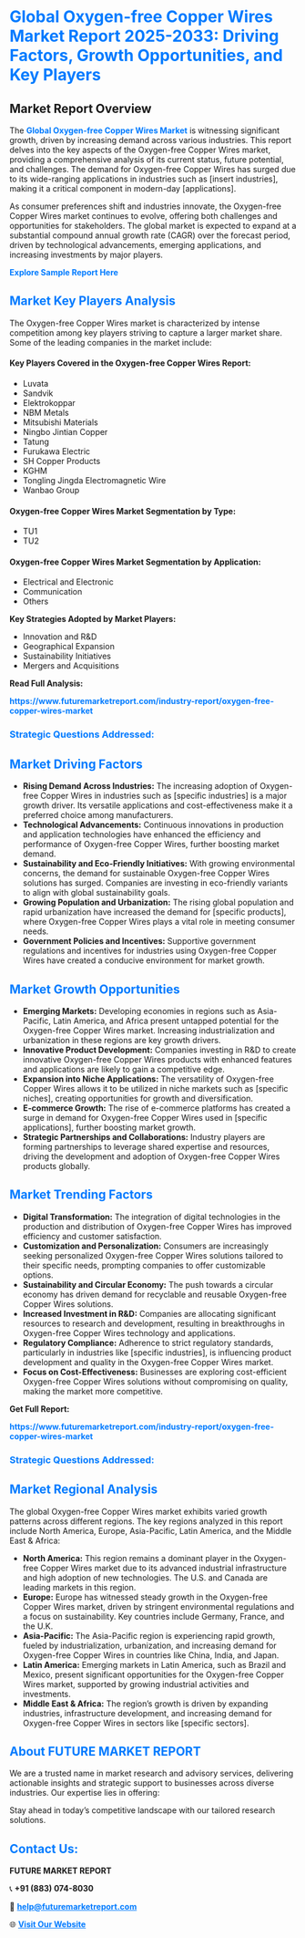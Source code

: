 <h1 style="color: #007BFF;">Global Oxygen-free Copper Wires Market Report 2025-2033: Driving Factors, Growth Opportunities, and Key Players</h1>

<section id="overview">
<h2>Market Report Overview</h2>
<p>The <a href="https://www.futuremarketreport.com/industry-report/oxygen-free-copper-wires-market" style="color: #007BFF; text-decoration: none;"><strong>Global Oxygen-free Copper Wires Market</strong></a> is witnessing significant growth, driven by increasing demand across various industries. This report delves into the key aspects of the Oxygen-free Copper Wires market, providing a comprehensive analysis of its current status, future potential, and challenges. The demand for Oxygen-free Copper Wires has surged due to its wide-ranging applications in industries such as [insert industries], making it a critical component in modern-day [applications].</p>
<p>As consumer preferences shift and industries innovate, the Oxygen-free Copper Wires market continues to evolve, offering both challenges and opportunities for stakeholders. The global market is expected to expand at a substantial compound annual growth rate (CAGR) over the forecast period, driven by technological advancements, emerging applications, and increasing investments by major players.</p>
</section>

<section id="overview">
<p><a href="https://www.futuremarketreport.com/request-sample/reportId=53653" style="color: #007BFF; text-decoration: none;"><strong>Explore Sample Report Here</strong></a></p>
</section>

<section id="key-players">
<h2 style="color: #007BFF;">Market Key Players Analysis</h2>
<p>The Oxygen-free Copper Wires market is characterized by intense competition among key players striving to capture a larger market share. Some of the leading companies in the market include:</p>
<h4>Key Players Covered in the Oxygen-free Copper Wires Report:</h4>
<ul><li>Luvata</li><li>Sandvik</li><li>Elektrokoppar</li><li>NBM Metals</li><li>Mitsubishi Materials</li><li>Ningbo Jintian Copper</li><li>Tatung</li><li>Furukawa Electric</li><li>SH Copper Products</li><li>KGHM</li><li>Tongling Jingda Electromagnetic Wire</li><li>Wanbao Group</li></ul>
<h4>Oxygen-free Copper Wires Market Segmentation by Type:</h4>
<ul><li>TU1</li><li>TU2</li></ul>

<h4>Oxygen-free Copper Wires Market Segmentation by Application:</h4>
<ul><li>Electrical and Electronic</li><li>Communication</li><li>Others</li></ul>
<p><strong>Key Strategies Adopted by Market Players:</strong></p>
<ul>
<li>Innovation and R&D</li>
<li>Geographical Expansion</li>
<li>Sustainability Initiatives</li>
<li>Mergers and Acquisitions</li>
</ul>
</section>

<section>
<p><strong>Read Full Analysis: </strong></p><a href="https://www.futuremarketreport.com/industry-report/oxygen-free-copper-wires-market" style="color: #007BFF; text-decoration: none;"><strong>https://www.futuremarketreport.com/industry-report/oxygen-free-copper-wires-market</strong></a>
<h3 style="color: #007BFF;">Strategic Questions Addressed:</h3>
</section>

<section id="driving-factors">
<h2 style="color: #007BFF;">Market Driving Factors</h2>
<ul>
<li><strong>Rising Demand Across Industries:</strong> The increasing adoption of Oxygen-free Copper Wires in industries such as [specific industries] is a major growth driver. Its versatile applications and cost-effectiveness make it a preferred choice among manufacturers.</li>
<li><strong>Technological Advancements:</strong> Continuous innovations in production and application technologies have enhanced the efficiency and performance of Oxygen-free Copper Wires, further boosting market demand.</li>
<li><strong>Sustainability and Eco-Friendly Initiatives:</strong> With growing environmental concerns, the demand for sustainable Oxygen-free Copper Wires solutions has surged. Companies are investing in eco-friendly variants to align with global sustainability goals.</li>
<li><strong>Growing Population and Urbanization:</strong> The rising global population and rapid urbanization have increased the demand for [specific products], where Oxygen-free Copper Wires plays a vital role in meeting consumer needs.</li>
<li><strong>Government Policies and Incentives:</strong> Supportive government regulations and incentives for industries using Oxygen-free Copper Wires have created a conducive environment for market growth.</li>
</ul>
</section>

<section id="growth-opportunities">
<h2 style="color: #007BFF;">Market Growth Opportunities</h2>
<ul>
<li><strong>Emerging Markets:</strong> Developing economies in regions such as Asia-Pacific, Latin America, and Africa present untapped potential for the Oxygen-free Copper Wires market. Increasing industrialization and urbanization in these regions are key growth drivers.</li>
<li><strong>Innovative Product Development:</strong> Companies investing in R&D to create innovative Oxygen-free Copper Wires products with enhanced features and applications are likely to gain a competitive edge.</li>
<li><strong>Expansion into Niche Applications:</strong> The versatility of Oxygen-free Copper Wires allows it to be utilized in niche markets such as [specific niches], creating opportunities for growth and diversification.</li>
<li><strong>E-commerce Growth:</strong> The rise of e-commerce platforms has created a surge in demand for Oxygen-free Copper Wires used in [specific applications], further boosting market growth.</li>
<li><strong>Strategic Partnerships and Collaborations:</strong> Industry players are forming partnerships to leverage shared expertise and resources, driving the development and adoption of Oxygen-free Copper Wires products globally.</li>
</ul>
</section>

<section id="trending-factors">
<h2 style="color: #007BFF;">Market Trending Factors</h2>
<ul>
<li><strong>Digital Transformation:</strong> The integration of digital technologies in the production and distribution of Oxygen-free Copper Wires has improved efficiency and customer satisfaction.</li>
<li><strong>Customization and Personalization:</strong> Consumers are increasingly seeking personalized Oxygen-free Copper Wires solutions tailored to their specific needs, prompting companies to offer customizable options.</li>
<li><strong>Sustainability and Circular Economy:</strong> The push towards a circular economy has driven demand for recyclable and reusable Oxygen-free Copper Wires solutions.</li>
<li><strong>Increased Investment in R&D:</strong> Companies are allocating significant resources to research and development, resulting in breakthroughs in Oxygen-free Copper Wires technology and applications.</li>
<li><strong>Regulatory Compliance:</strong> Adherence to strict regulatory standards, particularly in industries like [specific industries], is influencing product development and quality in the Oxygen-free Copper Wires market.</li>
<li><strong>Focus on Cost-Effectiveness:</strong> Businesses are exploring cost-efficient Oxygen-free Copper Wires solutions without compromising on quality, making the market more competitive.</li>
</ul>
</section>

<section>
<p><strong>Get Full Report: </strong></p><a href="https://www.futuremarketreport.com/industry-report/oxygen-free-copper-wires-market" style="color: #007BFF; text-decoration: none;"><strong>https://www.futuremarketreport.com/industry-report/oxygen-free-copper-wires-market</strong></a>
<h3 style="color: #007BFF;">Strategic Questions Addressed:</h3>
</section>


<section id="regional-analysis">
<h2 style="color: #007BFF;">Market Regional Analysis</h2>
<p>The global Oxygen-free Copper Wires market exhibits varied growth patterns across different regions. The key regions analyzed in this report include North America, Europe, Asia-Pacific, Latin America, and the Middle East & Africa:</p>
<ul>
<li><strong>North America:</strong> This region remains a dominant player in the Oxygen-free Copper Wires market due to its advanced industrial infrastructure and high adoption of new technologies. The U.S. and Canada are leading markets in this region.</li>
<li><strong>Europe:</strong> Europe has witnessed steady growth in the Oxygen-free Copper Wires market, driven by stringent environmental regulations and a focus on sustainability. Key countries include Germany, France, and the U.K.</li>
<li><strong>Asia-Pacific:</strong> The Asia-Pacific region is experiencing rapid growth, fueled by industrialization, urbanization, and increasing demand for Oxygen-free Copper Wires in countries like China, India, and Japan.</li>
<li><strong>Latin America:</strong> Emerging markets in Latin America, such as Brazil and Mexico, present significant opportunities for the Oxygen-free Copper Wires market, supported by growing industrial activities and investments.</li>
<li><strong>Middle East & Africa:</strong> The region’s growth is driven by expanding industries, infrastructure development, and increasing demand for Oxygen-free Copper Wires in sectors like [specific sectors].</li>
</ul>
</section>

<footer>
<h2 style="color: #007BFF;">About FUTURE MARKET REPORT</h2>
<p>We are a trusted name in market research and advisory services, delivering actionable insights and strategic support to businesses across diverse industries. Our expertise lies in offering:</p>

<p>Stay ahead in today’s competitive landscape with our tailored research solutions.</p>

<h2 style="color: #007BFF;">Contact Us:</h2>
<p><strong>FUTURE MARKET REPORT</strong></p>
<p>📞 <strong>+91 (883) 074-8030</strong></p>
<p>📧 <strong><a href="mailto:help@futuremarketreport.com" style="color: #007BFF;">help@futuremarketreport.com</a></strong></p>
<p>🌐 <strong><a href="https://www.futuremarketreport.com/" style="color: #007BFF;">Visit Our Website</a></strong></p>
</footer>